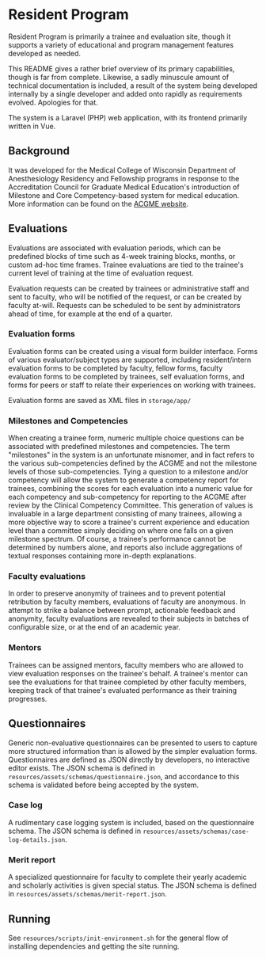 # Resident Program

Resident Program is primarily a trainee and evaluation site, though it supports
a variety of educational and program management features developed as needed.

This README gives a rather brief overview of its primary capabilities,
though is far from complete.
Likewise, a sadly minuscule amount of technical documentation is included,
a result of the system being developed internally by a single developer
and added onto rapidly as requirements evolved.
Apologies for that.

The system is a Laravel (PHP) web application, with its frontend primarily
written in Vue.

## Background

It was developed for the Medical College of Wisconsin Department of
Anesthesiology Residency and Fellowship programs in response to the
Accreditation Council for Graduate Medical Education's introduction of
Milestone and Core Competency-based system for medical education.
More information can be found on the [ACGME website][agcme-milestones].

## Evaluations

Evaluations are associated with evaluation periods, which can be predefined
blocks of time such as 4-week training blocks, months, or custom ad-hoc time
frames.
Trainee evaluations are tied to the trainee's current level of training at the
time of evaluation request.

Evaluation requests can be created by trainees or administrative staff and sent
to faculty, who will be notified of the request, or can be created by faculty
at-will.
Requests can be scheduled to be sent by administrators ahead of time, for
example at the end of a quarter.

### Evaluation forms

Evaluation forms can be created using a visual form builder interface.
Forms of various evaluator/subject types are supported, including
resident/intern evaluation forms to be completed by faculty, fellow forms,
faculty evaluation forms to be completed by trainees, self evaluation forms,
and forms for peers or staff to relate their experiences on working with
trainees.

Evaluation forms are saved as XML files in `storage/app/`

### Milestones and Competencies

When creating a trainee form, numeric multiple choice questions can be
associated with predefined milestones and competencies. The term "milestones"
in the system is an unfortunate misnomer, and in fact refers to the various
sub-competencies defined by the ACGME and not the milestone levels of those
sub-competencies.
Tying a question to a milestone and/or competency will allow
the system to generate a competency report for trainees, combining the scores
for each evaluation into a numeric value for each competency and sub-competency
for reporting to the ACGME after review by the Clinical Competency Committee.
This generation of values is invaluable in a large department consisting of
many trainees, allowing a more objective way to score a trainee's current
experience and education level than a committee simply deciding on where one
falls on a given milestone spectrum.
Of course, a trainee's performance cannot be determined by numbers alone, and
reports also include aggregations of textual responses containing more in-depth
explanations.

### Faculty evaluations

In order to preserve anonymity of trainees and to prevent potential retribution
by faculty members, evaluations of faculty are anonymous.
In attempt to strike a balance between prompt, actionable feedback and
anonymity, faculty evaluations are revealed to their subjects in batches of
configurable size, or at the end of an academic year.

### Mentors

Trainees can be assigned mentors, faculty members who are allowed to view
evaluation responses on the trainee's behalf.
A trainee's mentor can see the evaluations for that trainee completed by other
faculty members, keeping track of that trainee's evaluated performance as
their training progresses.

## Questionnaires

Generic non-evaluative questionnaires can be presented to users to capture more
structured information than is allowed by the simpler evaluation forms.
Questionnaires are defined as JSON directly by developers, no interactive
editor exists.
The JSON schema is defined in `resources/assets/schemas/questionnaire.json`,
and accordance to this schema is validated before being accepted by the system.

### Case log

A rudimentary case logging system is included, based on the questionnaire schema.
The JSON schema is defined in `resources/assets/schemas/case-log-details.json`.

### Merit report

A specialized questionnaire for faculty to complete their yearly academic and
scholarly activities is given special status.
The JSON schema is defined in `resources/assets/schemas/merit-report.json`.

## Running

See `resources/scripts/init-environment.sh` for the general flow of installing
dependencies and getting the site running.

[agcme-milestones]: https://www.acgme.org/What-We-Do/Accreditation/Milestones/Resources
